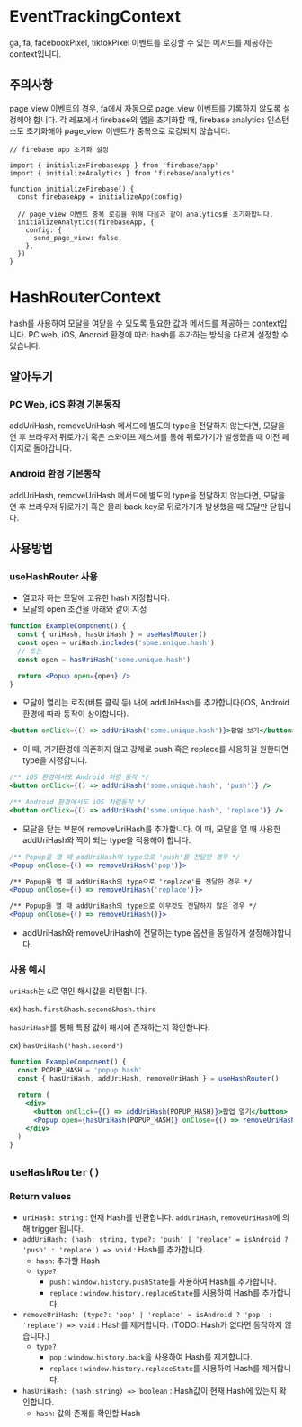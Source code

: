 # EventTrackingContext

ga, fa, facebookPixel, tiktokPixel 이벤트를 로깅할 수 있는 메서드를 제공하는 context입니다.

## 주의사항

page_view 이벤트의 경우, fa에서 자동으로 page_view 이벤트를 기록하지 않도록 설정해야 합니다. 각 레포에서 firebase의 앱을 초기화할 때, firebase analytics 인스턴스도 초기화해야 page_view 이벤트가 중복으로 로깅되지 않습니다.

```
// firebase app 초기화 설정

import { initializeFirebaseApp } from 'firebase/app'
import { initializeAnalytics } from 'firebase/analytics'

function initializeFirebase() {
  const firebaseApp = initializeApp(config)

  // page_view 이벤트 중복 로깅을 위해 다음과 같이 analytics를 초기화합니다.
  initializeAnalytics(firebaseApp, {
    config: {
      send_page_view: false,
    },
  })
}
```

# HashRouterContext

hash를 사용하여 모달을 여닫을 수 있도록 필요한 값과 메서드를 제공하는 context입니다.
PC web, iOS, Android 환경에 따라 hash를 추가하는 방식을 다르게 설정할 수 있습니다.

## 알아두기

### PC Web, iOS 환경 기본동작

addUriHash, removeUriHash 메서드에 별도의 type을 전달하지 않는다면, 모달을 연 후 브라우저 뒤로가기 혹은 스와이프 제스쳐를 통해 뒤로가기가 발생했을 때 이전 페이지로 돌아갑니다.

### Android 환경 기본동작

addUriHash, removeUriHash 메서드에 별도의 type을 전달하지 않는다면, 모달을 연 후 브라우저 뒤로가기 혹은 물리 back key로 뒤로가기가 발생했을 때 모달만 닫힙니다.

## 사용방법

### useHashRouter 사용

- 열고자 하는 모달에 고유한 hash 지정합니다.
- 모달의 open 조건을 아래와 같이 지정

```jsx
function ExampleComponent() {
  const { uriHash, hasUriHash } = useHashRouter()
  const open = uriHash.includes('some.unique.hash')
  // 또는
  const open = hasUriHash('some.unique.hash')

  return <Popup open={open} />
}
```

- 모달이 열리는 로직(버튼 클릭 등) 내에 addUriHash를 추가합니다(iOS, Android 환경에 따라 동작이 상이합니다).

```jsx
<button onClick={() => addUriHash('some.unique.hash')}>팝업 보기</button>
```

- 이 때, 기기환경에 의존하지 않고 강제로 push 혹은 replace를 사용하길 원한다면 type을 지정합니다.

```jsx
/** iOS 환경에서도 Android 처럼 동작 */
<button onClick={() => addUriHash('some.unique.hash', 'push')} />

/** Android 환경에서도 iOS 처럼동작 */
<button onClick={() => addUriHash('some.unique.hash', 'replace')} />
```

- 모달을 닫는 부분에 removeUriHash를 추가합니다. 이 때, 모달을 열 때 사용한 addUriHash와 짝이 되는 type을 적용해야 합니다.

```jsx
/** Popup을 열 때 addUriHash의 type으로 'push'를 전달한 경우 */
<Popup onClose={() => removeUriHash('pop')}>

/** Popup을 열 때 addUriHash의 type으로 'replace'를 전달한 경우 */
<Popup onClose={() => removeUriHash('replace')}>

/** Popup을 열 때 addUriHash의 type으로 아무것도 전달하지 않은 경우 */
<Popup onClose={() => removeUriHash()}>
```

- addUriHash와 removeUriHash에 전달하는 type 옵션을 동일하게 설정해야합니다.

### 사용 예시

`uriHash`는 `&`로 엮인 해시값을 리턴합니다.

ex) `hash.first&hash.second&hash.third`

`hasUriHash`를 통해 특정 값이 해시에 존재하는지 확인합니다.

ex) `hasUriHash('hash.second')`

```jsx
function ExampleComponent() {
  const POPUP_HASH = 'popup.hash'
  const { hasUriHash, addUriHash, removeUriHash } = useHashRouter()

  return (
    <div>
      <button onClick={() => addUriHash(POPUP_HASH)}>팝업 열기</button>
      <Popup open={hasUriHash(POPUP_HASH)} onClose={() => removeUriHash()} />
    </div>
  )
}
```

## `useHashRouter()`

### Return values

- `uriHash: string` : 현재 Hash를 반환합니다. `addUriHash`, `removeUriHash`에 의해 trigger 됩니다.
- `addUriHash: (hash: string, type?: 'push' | 'replace' = isAndroid ? 'push' : 'replace') => void` : Hash를 추가합니다.
  - `hash`: 추가할 Hash
  - `type?`
    - `push` : `window.history.pushState`를 사용하여 Hash를 추가합니다.
    - `replace` : `window.history.replaceState`를 사용하여 Hash를 추가합니다.
- `removeUriHash: (type?: 'pop' | 'replace' = isAndroid ? 'pop' : 'replace') => void` : Hash를 제거합니다. (TODO: Hash가 없다면 동작하지 않습니다.)
  - `type?`
    - `pop` : `window.history.back`을 사용하여 Hash를 제거합니다.
    - `replace` : `window.history.replaceState`를 사용하여 Hash를 제거합니다.
- `hasUriHash: (hash:string) => boolean` : Hash값이 현재 Hash에 있는지 확인합니다.
  - `hash`: 값의 존재를 확인할 Hash
